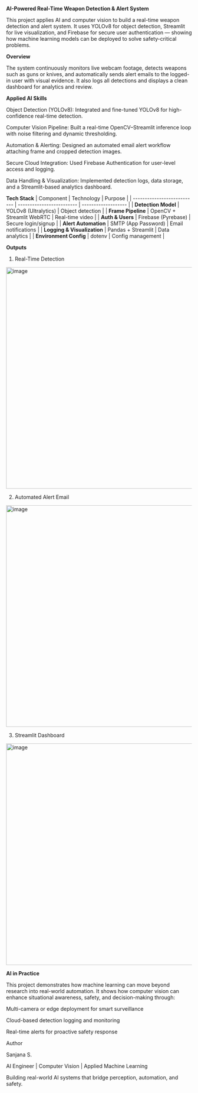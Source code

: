 **AI-Powered Real-Time Weapon Detection & Alert System**

This project applies AI and computer vision to build a real-time weapon detection and alert system.
It uses YOLOv8 for object detection, Streamlit for live visualization, and Firebase for secure user authentication — showing how machine learning models can be deployed to solve safety-critical problems.

**Overview**

The system continuously monitors live webcam footage, detects weapons such as guns or knives, and automatically sends alert emails to the logged-in user with visual evidence.
It also logs all detections and displays a clean dashboard for analytics and review.

**Applied AI Skills**

Object Detection (YOLOv8): Integrated and fine-tuned YOLOv8 for high-confidence real-time detection.

Computer Vision Pipeline: Built a real-time OpenCV–Streamlit inference loop with noise filtering and dynamic thresholding.

Automation & Alerting: Designed an automated email alert workflow attaching frame and cropped detection images.

Secure Cloud Integration: Used Firebase Authentication for user-level access and logging.

Data Handling & Visualization: Implemented detection logs, data storage, and a Streamlit-based analytics dashboard.

**Tech Stack**
| Component                   | Technology                | Purpose             |
| --------------------------- | ------------------------- | ------------------- |
| **Detection Model**         | YOLOv8 (Ultralytics)      | Object detection    |
| **Frame Pipeline**          | OpenCV + Streamlit WebRTC | Real-time video     |
| **Auth & Users**            | Firebase (Pyrebase)       | Secure login/signup |
| **Alert Automation**        | SMTP (App Password)       | Email notifications |
| **Logging & Visualization** | Pandas + Streamlit        | Data analytics      |
| **Environment Config**      | dotenv                    | Config management   |

**Outputs**
1. Real-Time Detection
<img width="600" height="600" alt="image" src="https://github.com/user-attachments/assets/596e1f5a-a016-4a76-a33e-6c3bcf622ed8" />

2. Automated Alert Email
<img width="600" height="600" alt="image" src="https://github.com/user-attachments/assets/f757f4a1-bb37-40be-ad43-e8722abf523c" />

3. Streamlit Dashboard
<img width="600" height="600" alt="image" src="https://github.com/user-attachments/assets/a5e798e3-c09d-4e3e-90fb-647f374e954a" />

**AI in Practice**

This project demonstrates how machine learning can move beyond research into real-world automation.
It shows how computer vision can enhance situational awareness, safety, and decision-making through:

Multi-camera or edge deployment for smart surveillance

Cloud-based detection logging and monitoring

Real-time alerts for proactive safety response




Author

Sanjana S.

AI Engineer | Computer Vision | Applied Machine Learning

Building real-world AI systems that bridge perception, automation, and safety.
